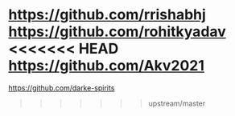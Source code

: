 https://github.com/rrishabhj
https://github.com/rohitkyadav
<<<<<<< HEAD
https://github.com/Akv2021
=======
https://github.com/darke-spirits
>>>>>>> upstream/master
